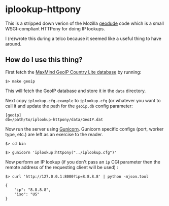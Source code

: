 iplookup-httpony
==

This is a stripped down verion of the Mozilla
[geodude](https://github.com/mozilla/geodude) code which is a small
WSGI-compliant HTTPony for doing IP lookups.

I (re)wrote this during a telco because it seemed like a useful thing to have
around.

How do I use this thing?
--

First fetch the [MaxMind GeoIP Country Lite
database](http://dev.maxmind.com/geoip/geolite) by running:

	$> make geoip

This will fetch the GeoIP database and store it in the `data` directory.

Next copy `iplookup.cfg.example` to `iplookup.cfg` (or whatever you want to call
it and update the path for the `geoip.db` config parameter:

	[geoip]
	db=/path/to/iplookup-httpony/data/GeoIP.dat

Now run the server using [Gunicorn](http://www.gunicorn.org/). Gunicorn specific
configs (port, worker type, etc.) are left as an exercise to the reader.

	$> cd bin

	$> gunicorn 'iplookup:httpony("../iplookup.cfg")'

Now perform an IP lookup (if you don't pass an `ip` CGI parameter then the
remote address of the requesting client will be used) :

	$> curl 'http://127.0.0.1:8000?ip=8.8.8.8' | python -mjson.tool

	{
	    "ip": "8.8.8.8",
	    "iso": "US"
	}
